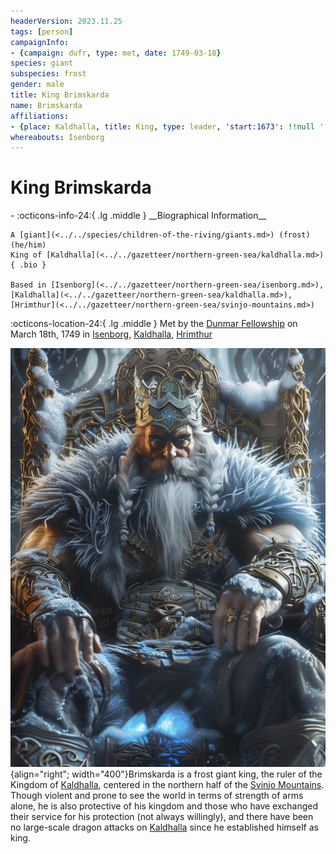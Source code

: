 ```yaml
---
headerVersion: 2023.11.25
tags: [person]
campaignInfo:
- {campaign: dufr, type: met, date: 1749-03-18}
species: giant
subspecies: frost
gender: male
title: King Brimskarda
name: Brimskarda
affiliations:
- {place: Kaldhalla, title: King, type: leader, 'start:1673': !!null ''}
whereabouts: Isenborg
---
```

# King Brimskarda
<div class="grid cards ext-narrow-margin ext-one-column" markdown>
- :octicons-info-24:{ .lg .middle } __Biographical Information__

    A [giant](<../../species/children-of-the-riving/giants.md>) (frost) (he/him)  
    King of [Kaldhalla](<../../gazetteer/northern-green-sea/kaldhalla.md>)  
    { .bio }

    Based in [Isenborg](<../../gazetteer/northern-green-sea/isenborg.md>), [Kaldhalla](<../../gazetteer/northern-green-sea/kaldhalla.md>), [Hrimthur](<../../gazetteer/northern-green-sea/svinjo-mountains.md>)
</div>



:octicons-location-24:{ .lg .middle } Met by the [Dunmar Fellowship](<../pcs/dunmar-fellowship/dunmar-fellowship.md>) on March 18th, 1749 in [Isenborg](<../../gazetteer/northern-green-sea/isenborg.md>), [Kaldhalla](<../../gazetteer/northern-green-sea/kaldhalla.md>), [Hrimthur](<../../gazetteer/northern-green-sea/svinjo-mountains.md>)  


![Brimskarda](../../assets/brimskarda.png){align="right"; width="400"}Brimskarda is a frost giant king, the ruler of the Kingdom of [Kaldhalla](<../../gazetteer/northern-green-sea/kaldhalla.md>), centered in the northern half of the [Svinjo Mountains](<../../gazetteer/northern-green-sea/svinjo-mountains.md>). Though violent and prone to see the world in terms of strength of arms alone, he is also protective of his kingdom and those who have exchanged their service for his protection (not always willingly), and there have been no large-scale dragon attacks on [Kaldhalla](<../../gazetteer/northern-green-sea/kaldhalla.md>) since he established himself as king. 

